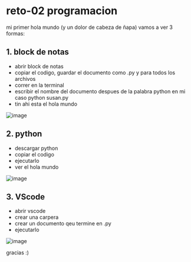 # reto-02 programacion
mi primer hola mundo (y un dolor de cabeza de ñapa)
vamos a ver 3 formas:
## 1. block de notas
   * abrir block de notas
   * copiar el codigo, guardar el documento como .py y para todos los archivos
   * correr en la terminal
   * escribir el nombre del documento despues de la palabra python en mi caso python susan.py
   * tin ahi esta el hola mundo

 ![image](https://github.com/user-attachments/assets/a4d4f1fb-1343-4634-9f10-30db05d24308)


## 2. python
   * descargar python
   * copiar el codigo
   * ejecutarlo
   * ver el hola mundo

   
   
 ![image](https://github.com/user-attachments/assets/dd734511-94fb-4202-9fba-1bb38cd97a61)


## 3. VScode
   * abrir vscode
   * crear una carpera
   * crear un documento qeu termine en .py
   * ejecutarlo


 ![image](https://github.com/user-attachments/assets/c75d3664-a097-4d62-b2f5-43dd8d062e4a)


gracias :)
